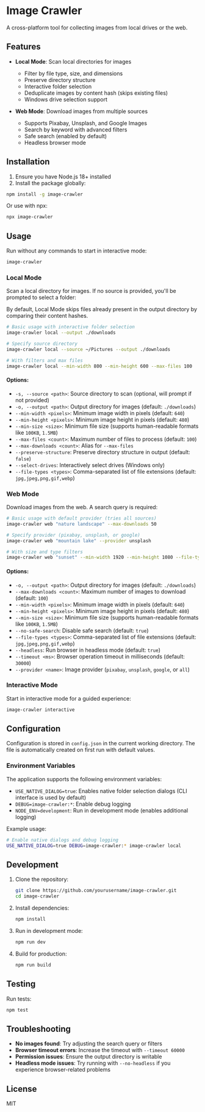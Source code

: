 # Image Crawler

A cross-platform tool for collecting images from local drives or the web.

## Features

- **Local Mode**: Scan local directories for images
  - Filter by file type, size, and dimensions
  - Preserve directory structure
  - Interactive folder selection
  - Deduplicate images by content hash (skips existing files)
  - Windows drive selection support

- **Web Mode**: Download images from multiple sources
  - Supports Pixabay, Unsplash, and Google Images
  - Search by keyword with advanced filters
  - Safe search (enabled by default)
  - Headless browser mode

## Installation

1. Ensure you have Node.js 18+ installed
2. Install the package globally:

```bash
npm install -g image-crawler
```

Or use with npx:

```bash
npx image-crawler
```

## Usage

Run without any commands to start in interactive mode:

```bash
image-crawler
```

### Local Mode

Scan a local directory for images. If no source is provided, you'll be prompted to select a folder:

By default, Local Mode skips files already present in the output directory by comparing their content hashes.

```bash
# Basic usage with interactive folder selection
image-crawler local --output ./downloads

# Specify source directory
image-crawler local --source ~/Pictures --output ./downloads

# With filters and max files
image-crawler local --min-width 800 --min-height 600 --max-files 100
```

#### Options:
- `-s, --source <path>`: Source directory to scan (optional, will prompt if not provided)
- `-o, --output <path>`: Output directory for images (default: `./downloads`)
- `--min-width <pixels>`: Minimum image width in pixels (default: `640`)
- `--min-height <pixels>`: Minimum image height in pixels (default: `480`)
- `--min-size <size>`: Minimum file size (supports human-readable formats like `100KB`, `1.5MB`)
- `--max-files <count>`: Maximum number of files to process (default: `100`)
- `--max-downloads <count>`: Alias for `--max-files`
- `--preserve-structure`: Preserve directory structure in output (default: `false`)
- `--select-drives`: Interactively select drives (Windows only)
- `--file-types <types>`: Comma-separated list of file extensions (default: `jpg,jpeg,png,gif,webp`)

### Web Mode

Download images from the web. A search query is required:

```bash
# Basic usage with default provider (tries all sources)
image-crawler web "nature landscape" --max-downloads 50

# Specify provider (pixabay, unsplash, or google)
image-crawler web "mountain lake" --provider unsplash

# With size and type filters
image-crawler web "sunset" --min-width 1920 --min-height 1080 --file-types jpg,png
```

#### Options:
- `-o, --output <path>`: Output directory for images (default: `./downloads`)
- `--max-downloads <count>`: Maximum number of images to download (default: `100`)
- `--min-width <pixels>`: Minimum image width in pixels (default: `640`)
- `--min-height <pixels>`: Minimum image height in pixels (default: `480`)
- `--min-size <size>`: Minimum file size (supports human-readable formats like `100KB`, `1.5MB`)
- `--no-safe-search`: Disable safe search (default: `true`)
- `--file-types <types>`: Comma-separated list of file extensions (default: `jpg,jpeg,png,gif,webp`)
- `--headless`: Run browser in headless mode (default: `true`)
- `--timeout <ms>`: Browser operation timeout in milliseconds (default: `30000`)
- `--provider <name>`: Image provider (`pixabay`, `unsplash`, `google`, or `all`)

### Interactive Mode

Start in interactive mode for a guided experience:

```bash
image-crawler interactive
```

## Configuration

Configuration is stored in `config.json` in the current working directory. The file is automatically created on first run with default values.

### Environment Variables

The application supports the following environment variables:

- `USE_NATIVE_DIALOG=true`: Enables native folder selection dialogs (CLI interface is used by default)
- `DEBUG=image-crawler:*`: Enable debug logging
- `NODE_ENV=development`: Run in development mode (enables additional logging)

Example usage:

```bash
# Enable native dialogs and debug logging
USE_NATIVE_DIALOG=true DEBUG=image-crawler:* image-crawler local
```

## Development

1. Clone the repository:
   ```bash
   git clone https://github.com/yourusername/image-crawler.git
   cd image-crawler
   ```

2. Install dependencies:
   ```bash
   npm install
   ```

3. Run in development mode:
   ```bash
   npm run dev
   ```

4. Build for production:
   ```bash
   npm run build
   ```

## Testing

Run tests:

```bash
npm test
```

## Troubleshooting

- **No images found**: Try adjusting the search query or filters
- **Browser timeout errors**: Increase the timeout with `--timeout 60000`
- **Permission issues**: Ensure the output directory is writable
- **Headless mode issues**: Try running with `--no-headless` if you experience browser-related problems

## License

MIT
